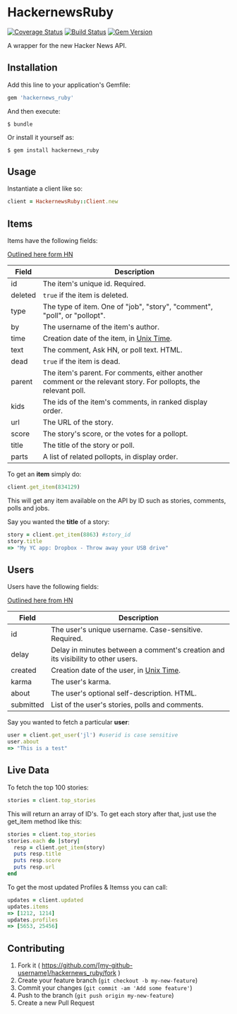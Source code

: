 # HackernewsRuby

[![Coverage Status](https://coveralls.io/repos/allcentury/hackernews_ruby/badge.png?branch=master)](https://coveralls.io/r/allcentury/hackernews_ruby?branch=master)
[![Build Status](https://travis-ci.org/allcentury/hackernews_ruby.svg?branch=master)](https://travis-ci.org/allcentury/hackernews_ruby)
[![Gem Version](https://badge.fury.io/rb/hackernews_ruby.svg)](http://badge.fury.io/rb/hackernews_ruby)

A wrapper for the new Hacker News API.

## Installation

Add this line to your application's Gemfile:

```ruby
gem 'hackernews_ruby'
```

And then execute:

    $ bundle

Or install it yourself as:

    $ gem install hackernews_ruby

## Usage

Instantiate a client like so:

```ruby
client = HackernewsRuby::Client.new
```

## Items

Items have the following fields:

[Outlined here form HN](https://github.com/HackerNews/API/blob/master/README.md#items)

Field | Description
------|------------
id | The item's unique id. Required.
deleted | `true` if the item is deleted.
type | The type of item. One of "job", "story", "comment", "poll", or "pollopt".
by | The username of the item's author.
time | Creation date of the item, in [Unix Time](http://en.wikipedia.org/wiki/Unix_time).
text | The comment, Ask HN, or poll text. HTML.
dead | `true` if the item is dead.
parent | The item's parent. For comments, either another comment or the relevant story. For pollopts, the relevant poll.
kids | The ids of the item's comments, in ranked display order.
url | The URL of the story.
score | The story's score, or the votes for a pollopt.
title | The title of the story or poll.
parts | A list of related pollopts, in display order.

To get an **item** simply do:

```ruby
client.get_item(834129)
```
This will get any item available on the API by ID such as stories, comments, polls and jobs.

Say you wanted the **title** of a story:

```ruby
story = client.get_item(8863) #story_id
story.title
=> "My YC app: Dropbox - Throw away your USB drive"
```

## Users

Users have the following fields:

[Outlined here from HN](https://github.com/HackerNews/API/blob/master/README.md#user://github.com/HackerNews/API/blob/master/README.md#users)

Field | Description
------|------------
id | The user's unique username. Case-sensitive. Required.
delay | Delay in minutes between a comment's creation and its visibility to other users.
created | Creation date of the user, in [Unix Time](http://en.wikipedia.org/wiki/Unix_time).
karma | The user's karma.
about | The user's optional self-description. HTML.
submitted | List of the user's stories, polls and comments.

Say you wanted to fetch a particular **user**:

```ruby
user = client.get_user('jl') #userid is case sensitive
user.about
=> "This is a test"
```

## Live Data

To fetch the top 100 stories:

```ruby
stories = client.top_stories
```

This will return an array of ID's.  To get each story after that, just use the get_item method like this:

```ruby
stories = client.top_stories
stories.each do |story|
  resp = client.get_item(story)
  puts resp.title
  puts resp.score
  puts resp.url
end
```

To get the most updated Profiles & Itemss you can call:

```ruby
updates = client.updated
updates.items
=> [1212, 1214]
updates.profiles
=> [5653, 25456]
```




## Contributing

1. Fork it ( https://github.com/[my-github-username]/hackernews_ruby/fork )
2. Create your feature branch (`git checkout -b my-new-feature`)
3. Commit your changes (`git commit -am 'Add some feature'`)
4. Push to the branch (`git push origin my-new-feature`)
5. Create a new Pull Request
